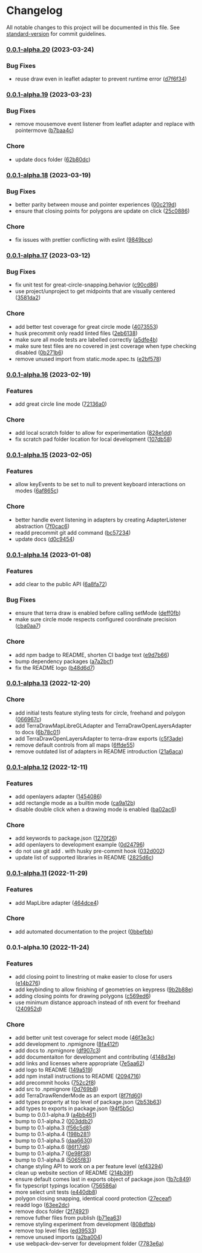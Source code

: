 # Changelog

All notable changes to this project will be documented in this file. See [standard-version](https://github.com/conventional-changelog/standard-version) for commit guidelines.

### [0.0.1-alpha.20](https://github.com/JamesLMilner/terra-draw/compare/v0.0.1-alpha.19...v0.0.1-alpha.20) (2023-03-24)


### Bug Fixes

* reuse draw even in leaflet adapter to prevent runtime error ([d7f6f34](https://github.com/JamesLMilner/terra-draw/commit/d7f6f34667ccb39715c6f22a1941d2e0c37d002f))

### [0.0.1-alpha.19](https://github.com/JamesLMilner/terra-draw/compare/v0.0.1-alpha.18...v0.0.1-alpha.19) (2023-03-23)


### Bug Fixes

* remove mousemove event listener from leaflet adapter and replace with pointermove ([b7baa4c](https://github.com/JamesLMilner/terra-draw/commit/b7baa4c828cce1a8a1e8cd94b8f44f0a30ea6762))


### Chore

* update docs folder ([62b80dc](https://github.com/JamesLMilner/terra-draw/commit/62b80dce039ebfb4f0729fa41c07392dc5eedf0d))

### [0.0.1-alpha.18](https://github.com/JamesLMilner/terra-draw/compare/v0.0.1-alpha.17...v0.0.1-alpha.18) (2023-03-19)


### Bug Fixes

* better parity between mouse and pointer experiences ([00c219d](https://github.com/JamesLMilner/terra-draw/commit/00c219de114383d7e3f7ad58d91fc6de9c2bb7c9))
* ensure that closing points for polygons are update on click ([25c0886](https://github.com/JamesLMilner/terra-draw/commit/25c0886237c56881073e44da839b07527362662c))


### Chore

* fix issues with prettier conflicting with eslint ([9849bce](https://github.com/JamesLMilner/terra-draw/commit/9849bce825f2073d1b72b0dc9a29718a0cb994d9))

### [0.0.1-alpha.17](https://github.com/JamesLMilner/terra-draw/compare/v0.0.1-alpha.16...v0.0.1-alpha.17) (2023-03-12)


### Bug Fixes

* fix unit test for great-circle-snapping.behavior ([c90cd86](https://github.com/JamesLMilner/terra-draw/commit/c90cd86125339d43768bf6f0936f85bc09bd6833))
* use project/unproject to get midpoints that are visually centered ([3581da2](https://github.com/JamesLMilner/terra-draw/commit/3581da2cd89ace7c555c747cdae8115c90ec851d))


### Chore

* add better test coverage for great circle mode ([4073553](https://github.com/JamesLMilner/terra-draw/commit/4073553563cdfece1f48c3b00a86a6a19457a820))
* husk precommit only readd linted files ([2eb6138](https://github.com/JamesLMilner/terra-draw/commit/2eb6138a47fc5f48334bcf7b657fa4ac8783dc76))
* make sure all mode tests are labelled correctly ([a5dfe4b](https://github.com/JamesLMilner/terra-draw/commit/a5dfe4bd79cfb33daaf47195e05b72e0fba4087c))
* make sure test files are no covered in jest coverage when type checking disabled ([0b271b6](https://github.com/JamesLMilner/terra-draw/commit/0b271b6bf9f764c03bea1f3f4a9bc949ffa830e6))
* remove unused import from static.mode.spec.ts ([e2bf578](https://github.com/JamesLMilner/terra-draw/commit/e2bf5785f00bf92c72f6054441212a1e98d07abe))

### [0.0.1-alpha.16](https://github.com/JamesLMilner/terra-draw/compare/v0.0.1-alpha.15...v0.0.1-alpha.16) (2023-02-19)


### Features

* add great circle line mode ([72136a0](https://github.com/JamesLMilner/terra-draw/commit/72136a044ed3a7c9192e92fbb383e64243ce8bd6))


### Chore

* add local scratch folder to allow for experimentation ([828e1dd](https://github.com/JamesLMilner/terra-draw/commit/828e1ddfa575a8a9703c63c3bf8d1f11535e3fef))
* fix scratch pad folder location for local development ([107db58](https://github.com/JamesLMilner/terra-draw/commit/107db581a94852925f7b647f77b67b67f0a7598d))

### [0.0.1-alpha.15](https://github.com/JamesLMilner/terra-draw/compare/v0.0.1-alpha.14...v0.0.1-alpha.15) (2023-02-05)


### Features

* allow keyEvents to be set to null to prevent keyboard interactions on modes ([6af865c](https://github.com/JamesLMilner/terra-draw/commit/6af865cffa58063e422c69a4201b2ab9f37f019a))


### Chore

* better handle event listening in adapters by creating AdapterListener abstraction ([7f0cac6](https://github.com/JamesLMilner/terra-draw/commit/7f0cac6cc28c33387e049ef4cf3bd7f05c4a57a2))
* readd precommit git add command ([bc57234](https://github.com/JamesLMilner/terra-draw/commit/bc57234cb7ceca1ee8c9aa8592e87ce0c389e70c))
* update docs ([d0c9454](https://github.com/JamesLMilner/terra-draw/commit/d0c94547eb7cd9fc4379c40ef827b9f15df577a5))

### [0.0.1-alpha.14](https://github.com/JamesLMilner/terra-draw/compare/v0.0.1-alpha.13...v0.0.1-alpha.14) (2023-01-08)


### Features

* add clear to the public API ([6a8fa72](https://github.com/JamesLMilner/terra-draw/commit/6a8fa722b52047bdf7bc4cfb42d1432eaf7ff038))


### Bug Fixes

* ensure that terra draw is enabled before calling setMode ([deff0fb](https://github.com/JamesLMilner/terra-draw/commit/deff0fb34888fd8a36778254ed8448e7711abdb8))
* make sure circle mode respects configured coordinate precision ([cba0aa7](https://github.com/JamesLMilner/terra-draw/commit/cba0aa73d2d623f53b66e2d503077519f920dc96))


### Chore

* add npm badge to README, shorten CI badge text ([e9d7b66](https://github.com/JamesLMilner/terra-draw/commit/e9d7b6611f7b342d2dc65a381f940babcea4f889))
* bump dependency packages ([a7a2bcf](https://github.com/JamesLMilner/terra-draw/commit/a7a2bcfdee6c9da773f4cf973c7f342f75822a12))
* fix the README logo ([b48d6d7](https://github.com/JamesLMilner/terra-draw/commit/b48d6d7d4da0dbc43da86bf43d08bc17c1463073))

### [0.0.1-alpha.13](https://github.com/JamesLMilner/terra-draw/compare/v0.0.1-alpha.12...v0.0.1-alpha.13) (2022-12-20)


### Chore

* add initial tests feature styling tests for circle, freehand and polygon ([066967c](https://github.com/JamesLMilner/terra-draw/commit/066967cd56c879186207dad9f912a1e6435904e5))
* add TerraDrawMapLibreGLAdapter and TerraDrawOpenLayersAdapter to docs ([6b78c01](https://github.com/JamesLMilner/terra-draw/commit/6b78c01df8f9bad83738bf560a9b365c7fa01290))
* add TerraDrawOpenLayersAdapter to terra-draw exports ([c5f3ade](https://github.com/JamesLMilner/terra-draw/commit/c5f3ade9b9cf51b99aa78d3730581dac6f37f0fd))
* remove default controls from all maps ([6ffde55](https://github.com/JamesLMilner/terra-draw/commit/6ffde55b4c8cf95b1fb46f76db07d47d37504c96))
* remove outdated list of adapters in README introduction ([21a6aca](https://github.com/JamesLMilner/terra-draw/commit/21a6aca27f15f0f7d90bc434865f4d362960d8d9))

### [0.0.1-alpha.12](https://github.com/JamesLMilner/terra-draw/compare/v0.0.1-alpha.11...v0.0.1-alpha.12) (2022-12-11)


### Features

* add openlayers adapter ([1454086](https://github.com/JamesLMilner/terra-draw/commit/1454086220e0b18eb504e23cca433c5db51075e3))
* add rectangle mode as a builtin mode ([ca9a12b](https://github.com/JamesLMilner/terra-draw/commit/ca9a12b449dc9ce35a268a92e8d3cdb06ba07aee))
* disable double click when a drawing mode is enabled ([ba02ac6](https://github.com/JamesLMilner/terra-draw/commit/ba02ac689052726f8a059b0548ad541bd842555f))


### Chore

* add keywords to package.json ([1270f26](https://github.com/JamesLMilner/terra-draw/commit/1270f26f0d650c97fc8c264d730231c5aac9fe43))
* add openlayers to development example ([0d24796](https://github.com/JamesLMilner/terra-draw/commit/0d24796754819bc622a071eae9af4c40d7fd1d16))
* do not use git add . with husky pre-commit hook ([032d002](https://github.com/JamesLMilner/terra-draw/commit/032d002a9212e767715876f63e4ca5bc90857a3a))
* update list of supported libraries in README ([2825d6c](https://github.com/JamesLMilner/terra-draw/commit/2825d6cb095f6709cae15887cb56a7ed26b1ef3d))

### [0.0.1-alpha.11](https://github.com/JamesLMilner/terra-draw/compare/v0.0.1-alpha.10...v0.0.1-alpha.11) (2022-11-29)


### Features

* add MapLibre adapter ([464dce4](https://github.com/JamesLMilner/terra-draw/commit/464dce418bd6f18f3043d9072f3636d051ad900a))


### Chore

* add automated documentation to the project ([0bbefbb](https://github.com/JamesLMilner/terra-draw/commit/0bbefbb8b69a18d73159b73ccdff5f79c7c0b843))

### 0.0.1-alpha.10 (2022-11-24)


### Features

* add closing point to linestring ot make easier to close for users ([e14b276](https://github.com/JamesLMilner/terra-draw/commit/e14b2769f3eb00faea55f30a24ebd4beabae92fe))
* add keybinding to allow finishing of geometries on keypress ([9b2b88e](https://github.com/JamesLMilner/terra-draw/commit/9b2b88ef4df94b8fdb5f16ded22cab6315d59cc6))
* adding closing points for drawing polygons ([c569ed6](https://github.com/JamesLMilner/terra-draw/commit/c569ed6c000683c2c9cba8fc8bec7ab5f5779a8c))
* use minimum distance approach instead of nth event for freehand ([240952d](https://github.com/JamesLMilner/terra-draw/commit/240952d2360568cba1f46340fa37360860125eed))


### Chore

* add better unit test coverage for select mode ([46f3e3c](https://github.com/JamesLMilner/terra-draw/commit/46f3e3c7dc01d8d03261af762434c296f438d2e3))
* add development to .npmignore ([8fa412f](https://github.com/JamesLMilner/terra-draw/commit/8fa412fcaef0f39d584ef6a1190391478ad12bb7))
* add docs to .npmignore ([df907c3](https://github.com/JamesLMilner/terra-draw/commit/df907c3448385d24eb2afee3ec3f083a48c14325))
* add documentaiton for development and contributing ([4148d3e](https://github.com/JamesLMilner/terra-draw/commit/4148d3e22ffce5558278e148ea569d49f63ad8a7))
* add links and licenses where appropriate ([7e5aa62](https://github.com/JamesLMilner/terra-draw/commit/7e5aa621c64e1124b9a40dc5b8570ad3247a8ba2))
* add logo to README ([149a519](https://github.com/JamesLMilner/terra-draw/commit/149a5196b37e3263fa4246c78214725f861e38be))
* add npm install instructions to README ([2094716](https://github.com/JamesLMilner/terra-draw/commit/209471665318dc9fbd4fbd31e0ba17c7843bab72))
* add precommit hooks ([752c2f8](https://github.com/JamesLMilner/terra-draw/commit/752c2f850d5db7f0d3f4a0b4f6580a1b578ca167))
* add src to .npmignore ([0d769b8](https://github.com/JamesLMilner/terra-draw/commit/0d769b8618837c2f0672034654d7a91bc1183649))
* add TerraDrawRenderMode as an export ([8f7fd60](https://github.com/JamesLMilner/terra-draw/commit/8f7fd60697ed17a2bacd7d6eddc85aced46e6fad))
* add types property at top level of package.json ([2b53b63](https://github.com/JamesLMilner/terra-draw/commit/2b53b636f5688d3bfd45b02139e61a0474739abf))
* add types to exports in package.json ([94f5b5c](https://github.com/JamesLMilner/terra-draw/commit/94f5b5c4e83124b11a2c991c7948189f53d9d865))
* bump to 0.0.1-alpha.9 ([a4bb461](https://github.com/JamesLMilner/terra-draw/commit/a4bb46192cd80199f943a9e05e1808409a75b859))
* bump to 0.1-alpha.2 ([003ddb2](https://github.com/JamesLMilner/terra-draw/commit/003ddb2055ffad92121b9c71db115466575c4378))
* bump to 0.1-alpha.3 ([f56c5d8](https://github.com/JamesLMilner/terra-draw/commit/f56c5d85d3f6eaef0ba50de9741327f5db777ad7))
* bump to 0.1-alpha.4 ([198b281](https://github.com/JamesLMilner/terra-draw/commit/198b281891dcd19c5f7396c4dcad033fec93265c))
* bump to 0.1-alpha.5 ([daa6630](https://github.com/JamesLMilner/terra-draw/commit/daa6630070452cf633e67f64c61408cb7e215a86))
* bump to 0.1-alpha.6 ([86f17d6](https://github.com/JamesLMilner/terra-draw/commit/86f17d61eb1fe59e3b9ffcb0e84ef616ccab6d84))
* bump to 0.1-alpha.7 ([0e98f38](https://github.com/JamesLMilner/terra-draw/commit/0e98f384a8813097626cec13fa0f17ffc8d5e5b9))
* bump to 0.1-alpha.8 ([5065f83](https://github.com/JamesLMilner/terra-draw/commit/5065f833534f8e117cfddebb93f164bee3c6fcd8))
* change styling API to work on a per feature level ([ef43294](https://github.com/JamesLMilner/terra-draw/commit/ef4329449f20399425c7212e50eb730e760a9dda))
* clean up website section of README ([214b39f](https://github.com/JamesLMilner/terra-draw/commit/214b39f25096f4928637c93386861d73fbe99955))
* ensure default comes last in exports object of package.json ([1b7c849](https://github.com/JamesLMilner/terra-draw/commit/1b7c8498e14db4c83d7d5c52912532379e59d114))
* fix typescript typings location ([756586a](https://github.com/JamesLMilner/terra-draw/commit/756586a8dfb283b11372ecd9df6381d375e7939a))
* more select unit tests ([e440db8](https://github.com/JamesLMilner/terra-draw/commit/e440db8328a4be85e1c4f95646c5fb447d0060a9))
* polygon closing snapping, identical coord protection ([27eceaf](https://github.com/JamesLMilner/terra-draw/commit/27eceaf102ffa1a4f57b739f061106cbd2345df2))
* readd logo ([63ee2dc](https://github.com/JamesLMilner/terra-draw/commit/63ee2dc58d544949edff61336d93996fe61424e9))
* remove docs folder ([2f74921](https://github.com/JamesLMilner/terra-draw/commit/2f749215af2854c22f61293752bac6de24e30467))
* remove futher files from publish ([b71ea63](https://github.com/JamesLMilner/terra-draw/commit/b71ea63819fd68acbc577ed79b2a4a7e81fb9ceb))
* remove styling experiment from development ([808dfbb](https://github.com/JamesLMilner/terra-draw/commit/808dfbb18fa697511a3c96595106d28046398b91))
* remove top level files ([ed39533](https://github.com/JamesLMilner/terra-draw/commit/ed3953365dbc5d1ed06f655967fac523cd33eddb))
* remove unused imports ([a2ba004](https://github.com/JamesLMilner/terra-draw/commit/a2ba004a1f4b95b83d2aefecf83fab60237a477b))
* use webpack-dev-server for development folder ([7783e6a](https://github.com/JamesLMilner/terra-draw/commit/7783e6ad79137323e9d3aceab062f62e258590e6))
